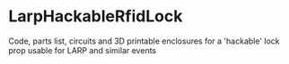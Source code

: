 # LarpHackableRfidLock
Code, parts list, circuits and 3D printable enclosures for a 'hackable' lock prop usable for LARP and similar events
